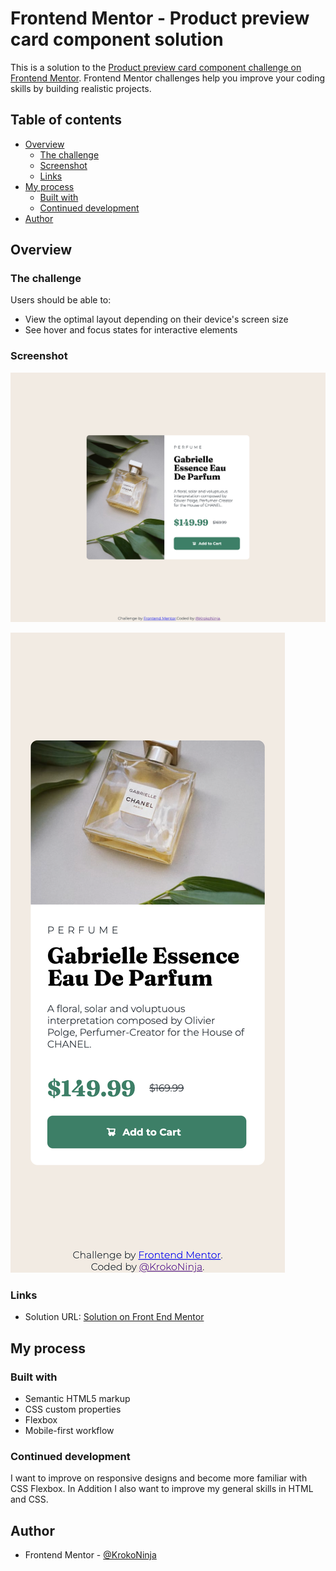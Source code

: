 # Frontend Mentor - Product preview card component solution

This is a solution to the [Product preview card component challenge on Frontend Mentor](https://www.frontendmentor.io/challenges/product-preview-card-component-GO7UmttRfa). Frontend Mentor challenges help you improve your coding skills by building realistic projects.

## Table of contents

- [Overview](#overview)
  - [The challenge](#the-challenge)
  - [Screenshot](#screenshot)
  - [Links](#links)
- [My process](#my-process)
  - [Built with](#built-with)
  - [Continued development](#continued-development)
- [Author](#author)


## Overview

### The challenge

Users should be able to:

- View the optimal layout depending on their device's screen size
- See hover and focus states for interactive elements

### Screenshot

![Screenshot of the Desktop View](./images/screenshot-desktop.png)

![Screenshot of the Mobile View](./images/screenshot-mobile.png)

### Links

- Solution URL: [Solution on Front End Mentor](https://www.frontendmentor.io/solutions/product-preview-card-component-hv39Icjp8Y)

## My process

### Built with

- Semantic HTML5 markup
- CSS custom properties
- Flexbox
- Mobile-first workflow


### Continued development

I want to improve on responsive designs and become more familiar with CSS Flexbox.
In Addition I also want to improve my general skills in HTML and CSS.


## Author

- Frontend Mentor - [@KrokoNinja](https://www.frontendmentor.io/profile/krokoninja)
